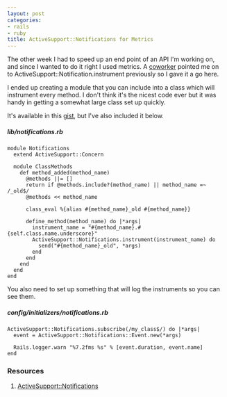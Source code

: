 ```yaml
---
layout: post
categories:
- rails
- ruby
title: ActiveSupport::Notifications for Metrics
---
```


The other week I had to speed up an end point of an API I'm working on, and since I wanted to do it right I used metrics. A [coworker](https://twitter.com/nontrivialzeros) pointed me on to ActiveSupport::Notification.instrument previously so I gave it a go here.

I ended up creating a module that you can include into a class which will instrument every method. I don't think it's the nicest code ever but it was handy in getting a somewhat large class set up quickly.

It's available in this [gist](https://gist.github.com/4072523), but I've also included it below.

##### lib/notifications.rb
    module Notifications
      extend ActiveSupport::Concern

      module ClassMethods
        def method_added(method_name)
          @methods ||= []
          return if @methods.include?(method_name) || method_name =~ /_old$/
          @methods << method_name

          class_eval %{alias #{method_name}_old #{method_name}}

          define_method(method_name) do |*args|
            instrument_name = "#{method_name}.#{self.class.name.underscore}"
            ActiveSupport::Notifications.instrument(instrument_name) do
              send("#{method_name}_old", *args)
            end
          end
        end
      end
    end

You also need to set up something that will log the instruments so you can see them.

##### config/initializers/notifications.rb
    ActiveSupport::Notifications.subscribe(/my_class$/) do |*args|
      event = ActiveSupport::Notifications::Event.new(*args)

      Rails.logger.warn "%7.2fms %s" % [event.duration, event.name]
    end

### Resources
1. [ActiveSupport::Notifications](http://api.rubyonrails.org/classes/ActiveSupport/Notifications.html)
